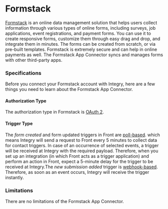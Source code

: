 # Formstack

[Formstack](http://www.formstack.com/) is an online data management solution that helps users collect information through various types of online forms, including surveys, job applications, event registrations, and payment forms. You can use it to create responsive forms, customize them through easy drag and drop, and integrate them in minutes. The forms can be created from scratch, or via pre-built templates. Formstack is extremely secure and can help in online payments as well. The Formstack App Connector syncs and manages forms with other third-party apps.&#x20;

### Specifications  <a href="#specifications-0-0" id="specifications-0-0"></a>

Before you connect your Formstack account with Integry, here are a few things you need to learn about the Formstack App Connector.&#x20;

#### Authorization Type  <a href="#authorization-type-0-1" id="authorization-type-0-1"></a>

The authorization type in Formstack is [OAuth 2](https://support.integry.io/hc/en-us/articles/11112617800985-Supported-Authentication-Types).&#x20;

#### Trigger Type <a href="#trigger-type-0-2" id="trigger-type-0-2"></a>

The _form created_ and form updated triggers in Front are [poll-based](https://www.testpreptraining.com/tutorial/describe-polling-triggers-and-their-usage/). which means Integry will send a request to Front every 5 minutes to collect data for contact triggers. In case of an occurrence of selected events, a trigger will be received at Integry with the required payload. Therefore, when you set up an integration (in which Front acts as a trigger application) and perform an action in Front, expect a 5-minute delay for the trigger to be received at Integry.The _new submission added_ trigger is [webhook-based](https://tray.io/documentation/connectors/triggers/webhook-trigger/). Therefore, as soon as an event occurs, Integry will receive the trigger instantly.&#x20;

### Limitations <a href="#limitations-0-3" id="limitations-0-3"></a>

There are no limitations of the Formstack App Connector.
